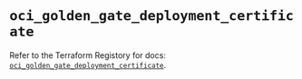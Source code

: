 # `oci_golden_gate_deployment_certificate`

Refer to the Terraform Registory for docs: [`oci_golden_gate_deployment_certificate`](https://registry.terraform.io/providers/oracle/oci/6.18.0/docs/resources/golden_gate_deployment_certificate).
